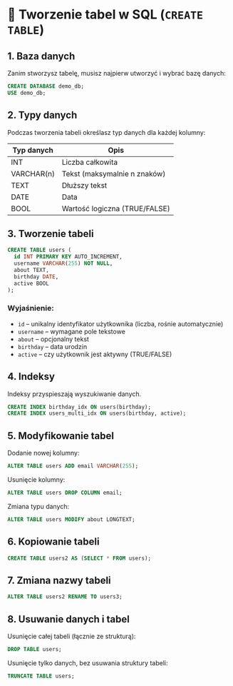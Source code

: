 # 📄 Tworzenie tabel w SQL (`CREATE TABLE`)

## 1. Baza danych
Zanim stworzysz tabelę, musisz najpierw utworzyć i wybrać bazę danych:

```sql
CREATE DATABASE demo_db;
USE demo_db;
```

## 2. Typy danych
Podczas tworzenia tabeli określasz typ danych dla każdej kolumny:

| Typ danych  | Opis                             |
|-------------|----------------------------------|
| INT         | Liczba całkowita                 |
| VARCHAR(n)  | Tekst (maksymalnie n znaków)     |
| TEXT        | Dłuższy tekst                    |
| DATE        | Data                             |
| BOOL        | Wartość logiczna (TRUE/FALSE)    |

## 3. Tworzenie tabeli

```sql
CREATE TABLE users (
  id INT PRIMARY KEY AUTO_INCREMENT,
  username VARCHAR(255) NOT NULL,
  about TEXT,
  birthday DATE,
  active BOOL
);
```

### Wyjaśnienie:
- `id` – unikalny identyfikator użytkownika (liczba, rośnie automatycznie)
- `username` – wymagane pole tekstowe
- `about` – opcjonalny tekst
- `birthday` – data urodzin
- `active` – czy użytkownik jest aktywny (TRUE/FALSE)

## 4. Indeksy
Indeksy przyspieszają wyszukiwanie danych.

```sql
CREATE INDEX birthday_idx ON users(birthday);
CREATE INDEX users_multi_idx ON users(birthday, active);
```

## 5. Modyfikowanie tabel

Dodanie nowej kolumny:

```sql
ALTER TABLE users ADD email VARCHAR(255);
```

Usunięcie kolumny:

```sql
ALTER TABLE users DROP COLUMN email;
```

Zmiana typu danych:

```sql
ALTER TABLE users MODIFY about LONGTEXT;
```

## 6. Kopiowanie tabeli

```sql
CREATE TABLE users2 AS (SELECT * FROM users);
```

## 7. Zmiana nazwy tabeli

```sql
ALTER TABLE users2 RENAME TO users3;
```

## 8. Usuwanie danych i tabel

Usunięcie całej tabeli (łącznie ze strukturą):

```sql
DROP TABLE users;
```

Usunięcie tylko danych, bez usuwania struktury tabeli:

```sql
TRUNCATE TABLE users;
```
